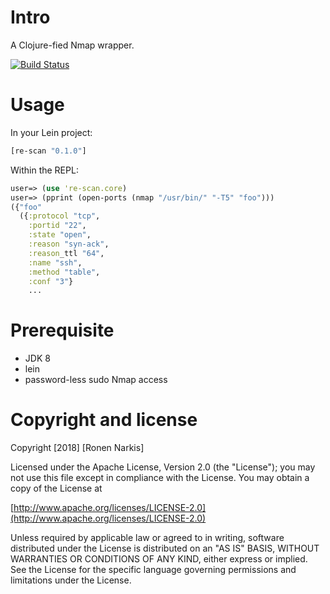 # Intro

A Clojure-fied Nmap wrapper.

[![Build Status](https://travis-ci.org/re-ops/re-scan.png)](https://travis-ci.org/re-ops/re-scan)


# Usage

In your Lein project:

```clojure
[re-scan "0.1.0"]
```

Within the REPL:

```clojure
user=> (use 're-scan.core)
user=> (pprint (open-ports (nmap "/usr/bin/" "-T5" "foo")))
({"foo"
  ({:protocol "tcp",
    :portid "22",
    :state "open",
    :reason "syn-ack",
    :reason_ttl "64",
    :name "ssh",
    :method "table",
    :conf "3"}
    ...
```

# Prerequisite

* JDK 8
* lein
* password-less sudo Nmap access

# Copyright and license

Copyright [2018] [Ronen Narkis]

Licensed under the Apache License, Version 2.0 (the "License");
you may not use this file except in compliance with the License.
You may obtain a copy of the License at

  [http://www.apache.org/licenses/LICENSE-2.0](http://www.apache.org/licenses/LICENSE-2.0)

Unless required by applicable law or agreed to in writing, software
distributed under the License is distributed on an "AS IS" BASIS,
WITHOUT WARRANTIES OR CONDITIONS OF ANY KIND, either express or implied.
See the License for the specific language governing permissions and
limitations under the License.
